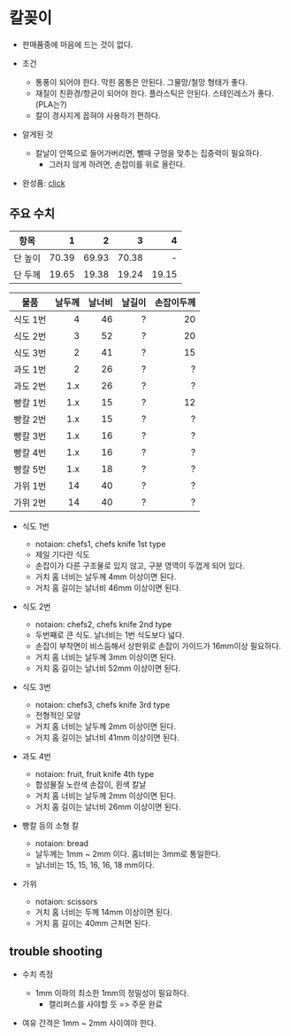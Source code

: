 # 칼꽂이
- 판매품중에 마음에 드는 것이 없다.
- 조건
	- 통풍이 되어야 한다. 막힌 몸통은 안된다. 그물망/철망 형태가 좋다.
	- 재질이 친환경/항균이 되어야 한다. 플라스틱은 안된다. 스테인레스가 좋다. (PLA는?)
	- 칼이 경사지게 꼽혀야 사용하기 편하다.

- 알게된 것
	- 칼날이 안쪽으로 들어가버리면, 뺄때 구멍을 맞추는 집중력이 필요하다.
		- 그러지 않게 하려면, 손잡이를 위로 올린다.

- 완성품: [click](KnifeStand.stl)

## 주요 수치
| 항목 | 1 | 2 | 3 | 4 |
|---|---:|---:|---:|---:|
| 단 높이 | 70.39 | 69.93 | 70.38 | - |
| 단 두께 | 19.65 | 19.38 | 19.24 | 19.15 |


| 물품 | 날두께 | 날너비 | 날길이 | 손잡이두께 |
|---|---:|---:|---:|---:|
| 식도 1번 | 4 | 46 | ? | 20 |
| 식도 2번 | 3 | 52 | ? | 20 |
| 식도 3번 | 2 | 41 | ? | 15 |
| 과도 1번 | 2 | 26 | ? | ? |
| 과도 2번 | 1.x | 26 | ? | ? |
| 빵칼 1번 | 1.x | 15 | ? | 12 |
| 빵칼 2번 | 1.x | 15 | ? | ? |
| 빵칼 3번 | 1.x | 16 | ? | ? |
| 빵칼 4번 | 1.x | 16 | ? | ? |
| 빵칼 5번 | 1.x | 18 | ? | ? |
| 가위 1번 | 14 | 40 | ? | ? |
| 가위 2번 | 14 | 40 | ? | ? |

- 식도 1번
	- notaion: chefs1, chefs knife 1st type
	- 제일 기다란 식도
	- 손잡이가 다른 구조물로 있지 않고, 구분 영역이 두껍게 되어 있다.
	- 거치 홈 너비는 날두께 4mm 이상이면 된다.
	- 거치 홈 길이는 날너비 46mm 이상이면 된다.

- 식도 2번
	- notaion: chefs2, chefs knife 2nd type
	- 두번째로 큰 식도. 날너비는 1번 식도보다 넓다.
	- 손잡이 부착면이 비스듬해서 상판위로 손잡이 가이드가 16mm이상 필요하다.
	- 거치 홈 너비는 날두께 3mm 이상이면 된다.
	- 거치 홈 길이는 날너비 52mm 이상이면 된다.

- 식도 3번
	- notaion: chefs3, chefs knife 3rd type
	- 전형적인 모양
	- 거치 홈 너비는 날두께 2mm 이상이면 된다.
	- 거치 홈 길이는 날너비 41mm 이상이면 된다.

- 과도 4번
	- notaion: fruit, fruit knife 4th type
	- 합성물질 노란색 손잡이, 흰색 칼날
	- 거치 홈 너비는 날두께 2mm 이상이면 된다.
	- 거치 홈 길이는 날너비 26mm 이상이면 된다.

- 빵칼 등의 소형 칼
	- notaion: bread
	- 날두께는 1mm ~ 2mm 이다. 홈너비는 3mm로 통일한다.
	- 날너비는 15, 15, 16, 16, 18 mm이다.

- 가위
	- notaion: scissors
	- 거치 홈 너비는 두께 14mm 이상이면 된다.
	- 거치 홈 길이는 40mm 근처면 된다.

## trouble shooting
- 수치 측정
	- 1mm 이하의 최소한 1mm의 정밀성이 필요하다.
		- 캘리퍼스를 사야할 듯 => 주문 완료

- 여유 간격은 1mm ~ 2mm 사이여야 한다.

